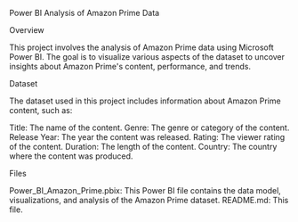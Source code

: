 Power BI Analysis of Amazon Prime Data



Overview

This project involves the analysis of Amazon Prime data using Microsoft Power BI. The goal is to visualize various aspects of the dataset to uncover insights about Amazon Prime's content, performance, and trends.


Dataset

The dataset used in this project includes information about Amazon Prime content, such as:

Title: The name of the content.
Genre: The genre or category of the content.
Release Year: The year the content was released.
Rating: The viewer rating of the content.
Duration: The length of the content.
Country: The country where the content was produced.


Files

Power_BI_Amazon_Prime.pbix: This Power BI file contains the data model, visualizations, and analysis of the Amazon Prime dataset.
README.md: This file.
